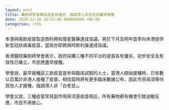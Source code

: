 ```yaml
---
layout: post
title: 藥劑師學會稱疫苗各有優劣　強調港人非白老鼠籲早接種
date: 2020-12-20 10:53:06.000000000 +08:00
categories: rthk
---
```


本港與兩款疫苗製造商科興和復星醫藥達成協議，將於下月及明年首季向本港提供新型冠狀病毒疫苗，當局亦即將與阿斯利康達成協議。

香港醫院藥劑師學會表示，政府採購三種不同平台的疫苗各有優劣，初步安全及有效性已確立，市民應盡早接種。 

學會說，最早接種該三款疫苗是參與臨床試驗的人士，當港人開始接種時，已有數以百萬計非港人接種了疫苗，相信屆時將有更多臨床數據公布，因此市民毋須等待其他人才接種，強調港人非「白老鼠」。

學會又說，三種疫苗常見副作用與流感疫苗相近，所有藥物都有機會引致過敏反應，市民不用擔心。

